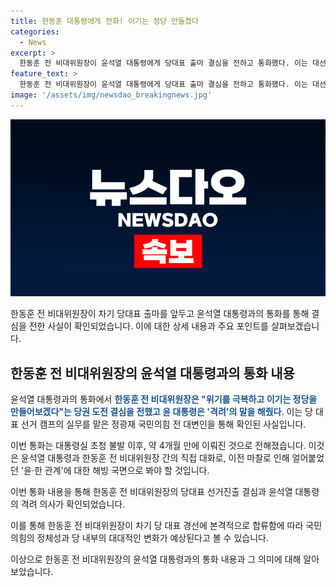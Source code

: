 ```yaml
---
title: 한동훈 대통령에게 전화! 이기는 정당 만들겠다
categories:
  - News
excerpt: >
  한동훈 전 비대위원장이 윤석열 대통령에게 당대표 출마 결심을 전하고 통화했다. 이는 대선 전략에 영향을 줄 것으로 보이며, 이들 간의 직접 대화는 대선 전략을 고려할 때 주목받을 부분이다. 각종 선거 전략을 발표하고 있는 한 전 위원장, 윤상현 의원, 원희룡 전 장관, 나경원 의원 등이 7·23 전당대회에서 당대표를 놓고 경쟁할 예정이다.
feature_text: >
  한동훈 전 비대위원장이 윤석열 대통령에게 당대표 출마 결심을 전하고 통화했다. 이는 대선 전략에 영향을 줄 것으로 보이며, 이들 간의 직접 대화는 대선 전략을 고려할 때 주목받을 부분이다. 각종 선거 전략을 발표하고 있는 한 전 위원장, 윤상현 의원, 원희룡 전 장관, 나경원 의원 등이 7·23 전당대회에서 당대표를 놓고 경쟁할 예정이다.
image: '/assets/img/newsdao_breakingnews.jpg'
---
```


<p><img src="/assets/img/newsdao_breakingnews.jpg" alt="pcversion 속보" /></p>

<p>한동훈 전 비대위원장이 차기 당대표 출마를 앞두고 윤석열 대통령과의 통화를 통해 결심을 전한 사실이 확인되었습니다. 이에 대한 상세 내용과 주요 포인트를 살펴보겠습니다.</p>

<h2 data-ke-size="size26">한동훈 전 비대위원장의 윤석열 대통령과의 통화 내용</h2>

<p>윤석열 대통령과의 통화에서 <b><span style="color: #1a5490;">한동훈 전 비대위원장은 "위기를 극복하고 이기는 정당을 만들어보겠다"는 당권 도전 결심을 전했고 윤 대통령은 '격려'의 말을 해줬다</span></b>. 이는 당 대표 선거 캠프의 실무를 맡은 정광재 국민의힘 전 대변인을 통해 확인된 사실입니다.</p>

<p>이번 통화는 대통령실 초청 불발 이후, 약 4개월 만에 이뤄진 것으로 전해졌습니다. 이것은 윤석열 대통령과 한동훈 전 비대위원장 간의 직접 대화로, 이전 마찰로 인해 얼어붙었던 '윤·한 관계'에 대한 해빙 국면으로 봐야 할 것입니다.</p>

<p>이번 통화 내용을 통해 한동훈 전 비대위원장의 당대표 선거진출 결심과 윤석열 대통령의 격려 의사가 확인되었습니다.</p>

<p>이를 통해 한동훈 전 비대위원장이 차기 당 대표 경선에 본격적으로 합류함에 따라 국민의힘의 정체성과 당 내부의 대대적인 변화가 예상된다고 볼 수 있습니다.</p>

<p>이상으로 한동훈 전 비대위원장의 윤석열 대통령과의 통화 내용과 그 의미에 대해 알아보았습니다.</p>

